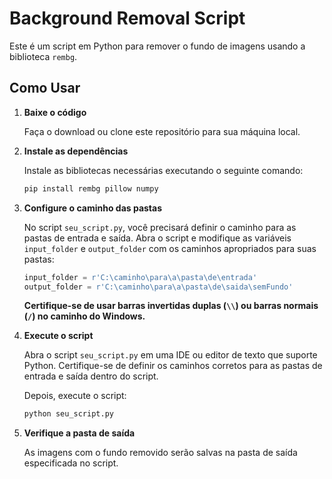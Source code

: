 # Background Removal Script

Este é um script em Python para remover o fundo de imagens usando a biblioteca `rembg`. 

## Como Usar

1. **Baixe o código**

   Faça o download ou clone este repositório para sua máquina local.

2. **Instale as dependências**

   Instale as bibliotecas necessárias executando o seguinte comando:

    ```bash
    pip install rembg pillow numpy
    ```

3. **Configure o caminho das pastas**

   No script `seu_script.py`, você precisará definir o caminho para as pastas de entrada e saída. Abra o script e modifique as variáveis `input_folder` e `output_folder` com os caminhos apropriados para suas pastas:

    ```python
    input_folder = r'C:\caminho\para\a\pasta\de\entrada'
    output_folder = r'C:\caminho\para\a\pasta\de\saida\semFundo'
    ```

   **Certifique-se de usar barras invertidas duplas (`\\`) ou barras normais (`/`) no caminho do Windows.**

4. **Execute o script**

   Abra o script `seu_script.py` em uma IDE ou editor de texto que suporte Python. Certifique-se de definir os caminhos corretos para as pastas de entrada e saída dentro do script.

   Depois, execute o script:

    ```bash
    python seu_script.py
    ```

5. **Verifique a pasta de saída**

   As imagens com o fundo removido serão salvas na pasta de saída especificada no script.


